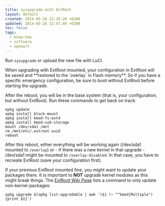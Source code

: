 ```yaml
---
title: sysupgrade with ExtRoot
layout: default
created: 2014-05-26 22:30:20 +0200
updated: 2014-05-26 22:47:49 +0200
toc: false
tags:
  - know-how
  - software
  - openwrt
---
```

Run `sysupgrade` or upload the new file with LuCI.

<p><div class="noteimportant" markdown="1">
When upgrading with ExtRoot mounted, your configuration in ExtRoot will be saved and **restored to the `overlay` in
Flash memory**. So if you have a specific emergency configuration, be sure to boot without ExtRoot before starting the
upgrade.
</div></p>

After the reboot, you will be in the base system (that is, your configuration, but without ExtRoot). Run these commands
to get back on track:

    opkg update
    opkg install block-mount
    opkg install kmod-fs-ext4
    opkg install kmod-usb-storage
    mount /dev/sda1 /mnt
    rm /mnt/etc/.extroot-uuid
    reboot

After this reboot, either everything will be working again (/dev/sda1 mounted to `/overlay`) or - if there was a new
kernel in that upgrade - /dev/sda1 might be mounted to `/overlay-disabled`. In that case, you have to recreate ExtRoot
(save your configuration first).

If your previous ExtRoot mounted fine, you might want to update your packages there. It is important to **NOT** upgrade
kernel modules as this might break things. The [ExtRoot Wiki Page](http://wiki.openwrt.org/doc/howto/extroot#old.notes)
lists a command to only update non-kernel-packages:

    opkg upgrade $(opkg list-upgradable | awk '($1 !~ "^kmod|Multiple") {print $1}')
